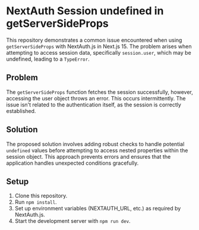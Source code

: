 # NextAuth Session undefined in getServerSideProps

This repository demonstrates a common issue encountered when using `getServerSideProps` with NextAuth.js in Next.js 15. The problem arises when attempting to access session data, specifically `session.user`, which may be undefined, leading to a `TypeError`.

## Problem

The `getServerSideProps` function fetches the session successfully, however, accessing the user object throws an error. This occurs intermittently.  The issue isn't related to the authentication itself, as the session is correctly established.

## Solution

The proposed solution involves adding robust checks to handle potential `undefined` values before attempting to access nested properties within the session object. This approach prevents errors and ensures that the application handles unexpected conditions gracefully.

## Setup

1. Clone this repository.
2. Run `npm install`.
3. Set up environment variables (NEXTAUTH_URL, etc.) as required by NextAuth.js.
4. Start the development server with `npm run dev`.
